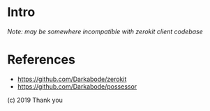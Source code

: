 # Intro

*Note: may be somewhere incompatible with zerokit client codebase*

# References

- https://github.com/Darkabode/zerokit
- https://github.com/Darkabode/possessor


(c) 2019 Thank you